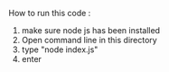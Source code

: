 How to run this code :
1. make sure node js has been installed
2. Open command line in this directory
3. type "node index.js"
4. enter